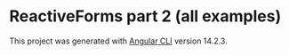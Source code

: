 # ReactiveForms part 2 (all examples)

This project was generated with [Angular CLI](https://github.com/angular/angular-cli) version 14.2.3.

